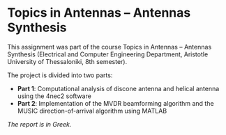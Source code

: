 # Topics in Antennas – Antennas Synthesis

This assignment was part of the course Topics in Antennas – Antennas Synthesis (Electrical and Computer Engineering Department, Aristotle University of Thessaloniki, 8th semester).

The project is divided into two parts:

*	**Part 1**: Computational analysis of discone antenna and helical antenna using the 4nec2 software
*	**Part 2**: Implementation of the MVDR beamforming algorithm and the MUSIC direction-of-arrival algorithm using MATLAB

*The report is in Greek.*
